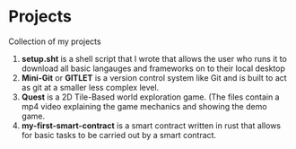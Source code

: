 # Projects
Collection of my projects
1. **setup.sht** is a shell script that I wrote that allows the user who runs it to download all basic langauges and frameworks on to their local desktop
2. **Mini-Git** or **GITLET** is a version control system like Git and is built to act as git at a smaller less complex level.
3. **Quest** is a 2D Tile-Based world exploration game. (The files contain a mp4 video explaining the game mechanics and showing the demo game.
4. **my-first-smart-contract** is a smart contract written in rust that allows for basic tasks to be carried out by a smart contract.
